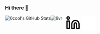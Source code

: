 ### Hi there 👋
  <img align="left" alt="0cool's GitHub Stats" src="https://github-readme-stats.vercel.app/api?username=hafsasaif&show_icons=true&hide_border=false&title_color=ff652f&icon_color=ff00ee&bg_color=09131B&text_color=ffffff&border_color=0c1a25" />
  <img align="left" src="https://github-readme-stats.vercel.app/api/top-langs?username=hafsasaif&show_icons=true&theme=radical&hide_border=true&locale=en&layout=compact" alt="6vr" />

&nbsp;&nbsp;
[![website](./img/linkedin-light.svg)](https://www.linkedin.com/in/0co0l-hamood-alsalmani#gh-light-mode-only)
[![website](./img/linkedin-dark.svg)](https://www.linkedin.com/in/0co0l-hamood-alsalmani#gh-dark-mode-only)
&nbsp;&nbsp;

</a>
